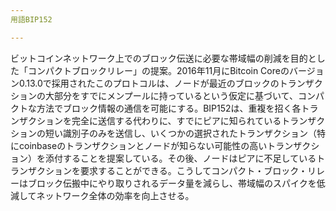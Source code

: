 ```yaml
---
用語BIP152

---
```

ビットコインネットワーク上でのブロック伝送に必要な帯域幅の削減を目的とした「コンパクトブロックリレー」の提案。2016年11月にBitcoin Coreのバージョン0.13.0で採用されたこのプロトコルは、ノードが最近のブロックのトランザクションの大部分をすでにメンプールに持っているという仮定に基づいて、コンパクトな方法でブロック情報の通信を可能にする。BIP152は、重複を招く各トランザクションを完全に送信する代わりに、すでにピアに知られているトランザクションの短い識別子のみを送信し、いくつかの選択されたトランザクション（特にcoinbaseのトランザクションとノードが知らない可能性の高いトランザクション）を添付することを提案している。その後、ノードはピアに不足しているトランザクションを要求することができる。こうしてコンパクト・ブロック・リレーはブロック伝搬中にやり取りされるデータ量を減らし、帯域幅のスパイクを低減してネットワーク全体の効率を向上させる。
